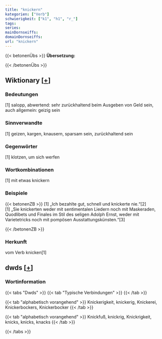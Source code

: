 ```yaml
---
title: "knickern"
kategorien: ["Verb"]
schwierigkeit: ["k1", "h1", "r_"]
tags:
series:
mainDornseiffs:
domainDornseiffs:
url: "knickern"
---
```


{{< betonenÜbs >}}
**Übersetzung:**  
  
{{< /betonenÜbs >}}

## Wiktionary [[+](https://de.wiktionary.org/wiki/knickern)]

### Bedeutungen
[1] salopp, abwertend: sehr zurückhaltend beim Ausgeben von Geld sein, auch allgemein: geizig sein  

### Sinnverwandte
[1] geizen, kargen, knausern, sparsam sein, zurückhaltend sein  

### Gegenwörter
[1] klotzen, um sich werfen  

### Wortkombinationen
[1] mit etwas knickern  

### Beispiele
{{< betonenZB >}}
[1] „Ich bezahlte gut, schnell und knickerte nie.“[2]  
[1] „Sie knickerten weder mit sentimentalen Liedern noch mit Maskeraden, Quodlibets und Finales im Stil des seligen Adolph Ernst, weder mit Varietetricks noch mit pompösen Ausstattungskünsten.“[3]  

{{< /betonenZB >}}
### Herkunft
vom Verb knicken[1]  



## dwds [[+](https://www.dwds.de/wb/knickern)]

### Wortinformation
{{< tabs "Dwds" >}}
{{< tab "Typische Verbindungen" >}}
{{< /tab >}}

{{< tab "alphabetisch vorangehend" >}}
Knickerigkeit, knickerig, Knickerei, Knickerbockers, Knickerbocker
{{< /tab >}}

{{< tab "alphabetisch vorangehend" >}}
Knickfuß, knickrig, Knickrigkeit, knicks, knicks, knacks
{{< /tab >}}

{{< /tabs >}}


